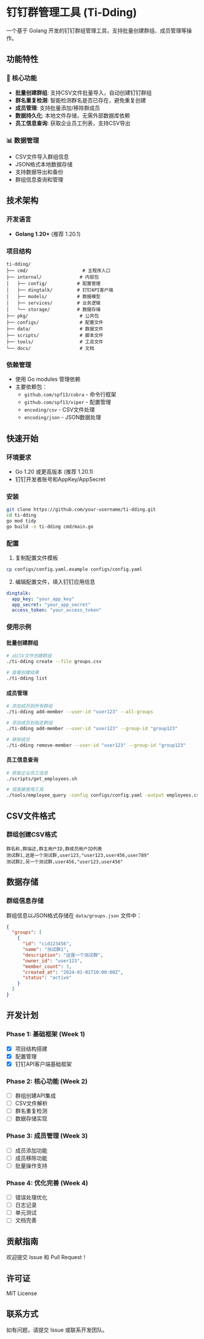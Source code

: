 # 钉钉群管理工具 (Ti-Dding)

一个基于 Golang 开发的钉钉群组管理工具，支持批量创建群组、成员管理等操作。

## 功能特性

### 🚀 核心功能
- **批量创建群组**: 支持CSV文件批量导入，自动创建钉钉群组
- **群名重复检测**: 智能检测群名是否已存在，避免重复创建
- **成员管理**: 支持批量添加/移除群成员
- **数据持久化**: 本地文件存储，无需外部数据库依赖
- **员工信息查询**: 获取企业员工列表，支持CSV导出

### 📊 数据管理
- CSV文件导入群组信息
- JSON格式本地数据存储
- 支持数据导出和备份
- 群组信息查询和管理

## 技术架构

### 开发语言
- **Golang 1.20+** (推荐 1.20.1)

### 项目结构
```
ti-dding/
├── cmd/                    # 主程序入口
├── internal/              # 内部包
│   ├── config/           # 配置管理
│   ├── dingtalk/         # 钉钉API客户端
│   ├── models/           # 数据模型
│   ├── services/         # 业务逻辑
│   └── storage/          # 数据存储
├── pkg/                   # 公共包
├── configs/               # 配置文件
├── data/                  # 数据文件
├── scripts/               # 脚本文件
├── tools/                 # 工具文件
└── docs/                  # 文档
```

### 依赖管理
- 使用 Go modules 管理依赖
- 主要依赖包：
  - `github.com/spf13/cobra` - 命令行框架
  - `github.com/spf13/viper` - 配置管理
  - `encoding/csv` - CSV文件处理
  - `encoding/json` - JSON数据处理

## 快速开始

### 环境要求
- Go 1.20 或更高版本 (推荐 1.20.1)
- 钉钉开发者账号和AppKey/AppSecret

### 安装
```bash
git clone https://github.com/your-username/ti-dding.git
cd ti-dding
go mod tidy
go build -o ti-dding cmd/main.go
```

### 配置
1. 复制配置文件模板
```bash
cp configs/config.yaml.example configs/config.yaml
```

2. 编辑配置文件，填入钉钉应用信息
```yaml
dingtalk:
  app_key: "your_app_key"
  app_secret: "your_app_secret"
  access_token: "your_access_token"
```

### 使用示例

#### 批量创建群组
```bash
# 从CSV文件创建群组
./ti-dding create --file groups.csv

# 查看创建结果
./ti-dding list
```

#### 成员管理
```bash
# 添加成员到所有群组
./ti-dding add-member --user-id "user123" --all-groups

# 添加成员到指定群组
./ti-dding add-member --user-id "user123" --group-id "group123"

# 移除成员
./ti-dding remove-member --user-id "user123" --group-id "group123"
```

#### 员工信息查询
```bash
# 获取企业员工信息
./scripts/get_employees.sh

# 或直接使用工具
./tools/employee_query -config configs/config.yaml -output employees.csv
```

## CSV文件格式

### 群组创建CSV格式
```csv
群名称,群描述,群主用户ID,群成员用户ID列表
测试群1,这是一个测试群,user123,"user123,user456,user789"
测试群2,另一个测试群,user456,"user123,user456"
```

## 数据存储

### 群组信息存储
群组信息以JSON格式存储在 `data/groups.json` 文件中：
```json
{
  "groups": [
    {
      "id": "cid123456",
      "name": "测试群1",
      "description": "这是一个测试群",
      "owner_id": "user123",
      "member_count": 3,
      "created_at": "2024-01-01T10:00:00Z",
      "status": "active"
    }
  ]
}
```

## 开发计划

### Phase 1: 基础框架 (Week 1)
- [x] 项目结构搭建
- [x] 配置管理
- [x] 钉钉API客户端基础框架

### Phase 2: 核心功能 (Week 2)
- [ ] 群组创建API集成
- [ ] CSV文件解析
- [ ] 群名重复检测
- [ ] 数据存储实现

### Phase 3: 成员管理 (Week 3)
- [ ] 成员添加功能
- [ ] 成员移除功能
- [ ] 批量操作支持

### Phase 4: 优化完善 (Week 4)
- [ ] 错误处理优化
- [ ] 日志记录
- [ ] 单元测试
- [ ] 文档完善

## 贡献指南

欢迎提交 Issue 和 Pull Request！

## 许可证

MIT License

## 联系方式

如有问题，请提交 Issue 或联系开发团队。 